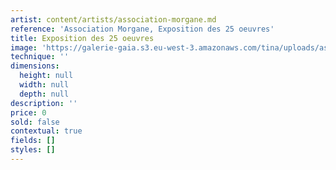 ```yaml
---
artist: content/artists/association-morgane.md
reference: 'Association Morgane, Exposition des 25 oeuvres'
title: Exposition des 25 oeuvres
image: 'https://galerie-gaia.s3.eu-west-3.amazonaws.com/tina/uploads/association-morgane/exposition-des-25-oeuvres.jpg'
technique: ''
dimensions:
  height: null
  width: null
  depth: null
description: ''
price: 0
sold: false
contextual: true
fields: []
styles: []
---
```


